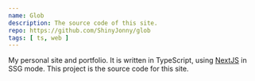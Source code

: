 ```yaml
---
name: Glob
description: The source code of this site.
repo: https://github.com/ShinyJonny/glob
tags: [ ts, web ]
---
```


My personal site and portfolio. It is written in TypeScript, using [NextJS](https://nextjs.org/) in SSG mode. This project is the source code for this site.
